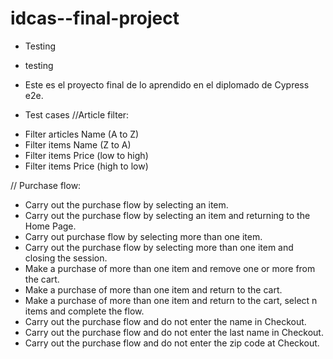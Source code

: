 # idcas--final-project

* Testing
* testing
* Este es el proyecto final de lo aprendido en el diplomado de Cypress e2e.

* Test cases
//Article filter:
- Filter articles Name (A to Z)
- Filter items Name (Z to A)
- Filter items Price (low to high)
- Filter items Price (high to low)

//
Purchase flow:

- Carry out the purchase flow by selecting an item.
- Carry out the purchase flow by selecting an item and returning to the Home Page.
- Carry out purchase flow by selecting more than one item.
- Carry out the purchase flow by selecting more than one item and closing the session.
- Make a purchase of more than one item and remove one or more from the cart.
- Make a purchase of more than one item and return to the cart.
- Make a purchase of more than one item and return to the cart, select n items and complete the flow.
- Carry out the purchase flow and do not enter the name in Checkout.
- Carry out the purchase flow and do not enter the last name in Checkout.
- Carry out the purchase flow and do not enter the zip code at Checkout.
